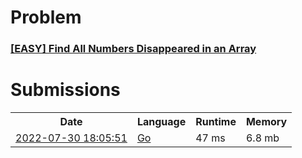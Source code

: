 <h1>Problem</h1>
<h3><a href="https://leetcode.com/problems/find-all-numbers-disappeared-in-an-array/description/">[EASY] Find All Numbers Disappeared in an Array</a></h3>

<h1>Submissions</h1>
<table>
<tr>
<th>Date</th> <th>Language</th> <th>Runtime</th> <th>Memory</th>
</tr>
<tr>
<td> <a href="https://leetcode.com/submissions/detail/760741034/"> 2022-07-30 18:05:51 </a> </td>
<td> <a href="./0448.%20Find%20All%20Numbers%20Disappeared%20in%20an%20Array.go"> Go </a> </td>
<td> 47 ms </td>
<td> 6.8 mb </td>
</tr>
</table>